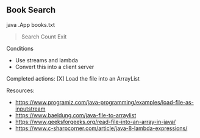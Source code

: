 ## Book Search

java <your package>.App books.txt
> Search 
> Count
> Exit

Conditions
- Use streams and lambda
- Convert this into a client server

Completed actions:
[X] Load the file into an ArrayList

Resources:
- https://www.programiz.com/java-programming/examples/load-file-as-inputstream 
- https://www.baeldung.com/java-file-to-arraylist
- https://www.geeksforgeeks.org/read-file-into-an-array-in-java/
- https://www.c-sharpcorner.com/article/java-8-lambda-expressions/
